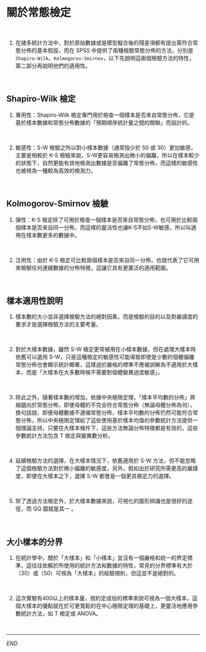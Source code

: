 # 關於常態檢定

<br>

1. 在諸多統計方法中，對於原始數據或是模型擬合後的殘差項都有提出需符合常態分佈的基本假設，而在 SPSS 中提供了兩種檢驗常態分佈的方法，分別是 `Shapiro-Wilk`、`Kolmogorov-Smirnov`，以下先說明這兩個檢驗方法的特性，第二部分再說明他們的適用性。

<br>

## Shapiro-Wilk 檢定

1. 專用性：Shapiro-Wilk 檢定專門用於檢查一個樣本是否來自常態分佈，它是基於樣本數據和常態分佈數據的「預期順序統計量之間的關聯」而設計的。

<br>

2. 敏感性：S-W 檢驗之所以對小樣本數據（通常指少於 50 或 30）更加敏感，主要是相較於 K-S 檢驗來說，S-W更容易檢測出微小的偏離，所以在樣本較少的狀態下，自然更能有效地檢測出數據是否偏離了常態分佈，而這樣的敏感性也被視為一種較為高效的檢測力。

<br>

## Kolmogorov-Smirnov 檢驗

1. 彈性：K-S 檢定除了可用於檢查一個樣本是否來自常態分佈，也可用於比較兩個樣本是否來自同一分佈，而這樣的靈活性也讓K-S不如S-W敏感，所以叫適用在樣本數更多的數據中。

<br>

2. 泛用性：由於 K-S 檢定可比較兩個樣本是否來自同一分佈，也就代表了它可用來檢驗任何連續數據的分佈特徵，這讓它具有更廣泛的適用範圍。

<br>

## 樣本適用性說明

1. 樣本數的大小並非選擇檢驗方法的絕對因素，而是檢驗的目的以及對嚴謹度的要求才是選擇檢驗方法的主要考量。

<br>

2. 對於大樣本數據，雖然 S-W 檢定更常被用在小樣本數據，但在處理大樣本時依舊可以選用 S-W，只是這種檢定的敏感性可能導致即使是少數的個體偏離常態分佈也會顯示統計顯著，這樣過於嚴格的標準不應被誤解為不適用於大樣本，而是「大樣本在大多數時候不需要對個體變異過度敏感」。

<br>

3. 除此之外，隨著樣本數的增加，依據中央極限定理，「樣本平均數的分佈」將越趨向於常態分佈，即使母體的不完全符合常態分佈（無論母體分佈為何），換句話說，即便母體數據不遵循常態分佈，樣本平均數的分佈仍然可能符合常態分佈，所以中央極限定理給了這些使用基於樣本均值的參數統計方法提供一個理論支持，只要在大樣本條件下，這些方法無論分佈特徵都是有效的，這些參數統計方法包含 T 檢定與變異數分析。

<br>

4. 延續檢驗方法的選擇，在大樣本情況下，依舊適用於 S-W 方法，但不能忽略了這個檢驗方法對於微小偏離的敏感度，另外，假如出於研究所需更高的嚴謹度，即便在大樣本之下，選擇 S-W 都會是一個更具檢定力的選擇。

<br>

5. 除了透過方法檢定外，於大樣本數據來說，可視化的圖形辨識也是很好的途徑，而 QQ 圖就是其一 。

<br>

## 大小樣本的分界

1. 在統計學中，關於「大樣本」和「小樣本」並沒有一個嚴格和統一的界定標準，這往往依賴於所使用的統計方法和數據的特性，常見的分界標準有大於（30）或（50）可視為「大樣本」的經驗規則，但這並不是絕對的。

<br>

2. 這次實驗有400以上的樣本量，按約定成俗的標準來說可視為一個大樣本，這個大樣本的優點就在於可更寬鬆的在中心極限定理的基礎上，更靈活地應用參數統計方法，如 T 檢定或 ANOVA。

<br>

___

_END_